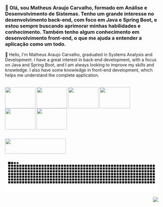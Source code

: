 <!--
  TOKEN : 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
-->
### 👋 Olá, sou Matheus Araujo Carvalho, formado em Análise e Desenvolvimento de Sistemas. Tenho um grande interesse no desenvolvimento back-end, com foco em Java e Spring Boot, e estou sempre buscando aprimorar minhas habilidades e conhecimento. Também tenho algum conhecimento em desenvolvimento front-end, o que me ajuda a entender a aplicação como um todo. <br>
👋 Hello, I'm Matheus Araujo Carvalho, graduated in Systems Analysis and Development. I have a great interest in back-end development, with a focus on Java and Spring Boot, and I am always looking to improve my skills and knowledge. I also have some knowledge in front-end development, which helps me understand the complete application. 


 <!--
<div>
  <a href="https://github.com/Matheuz-Carvalho">
  <img height="180em" src="https://github-readme-stats.vercel.app/api?username=Matheuz-Carvalho&show_icons=true&theme=merko&incluse_all_commits=true&count_private=true"/>
</div>-->

  <div style="display: inline_block"><br>
    <img align="center" height="70" width="100"  src="https://cdn.jsdelivr.net/gh/devicons/devicon/icons/html5/html5-original.svg">
    <img align="center" height="70" width="100" src="https://cdn.jsdelivr.net/gh/devicons/devicon/icons/css3/css3-original.svg" >
    <img align="center" height="70" width="100" src="https://cdn.jsdelivr.net/gh/devicons/devicon/icons/mysql/mysql-original-wordmark.svg">
    <img align="center" height="70" width="100" src="https://cdn.jsdelivr.net/gh/devicons/devicon/icons/vscode/vscode-original.svg">
    <img align="center" height="70" width="100" src="https://cdn.jsdelivr.net/gh/devicons/devicon/icons/javascript/javascript-plain.svg">
    <img align="center" height="70" width="100" src="https://cdn.jsdelivr.net/gh/devicons/devicon/icons/java/java-original.svg">
   <!-- <img align="center" height="70" width="100" src="https://cdn.jsdelivr.net/gh/devicons/devicon/icons/react/react-original.svg"> -->
   </div>
  
  
##
  
<div>

  <a href="https://www.linkedin.com/in/matheus-carvalho-18964121a/" target="blank"><img  height="50" width="200" src="https://img.shields.io/badge/LinkedIn-0077B5?style=for-the-badge&logo=linkedin&logoColor=white" target="_blank"></a>   
  
  ![Snake animation](https://github.com/matheusaraujocf/matheusaraujocf/blob/output/github-contribution-grid-snake.svg)
</div>
  
  <div style="float-left">
         <img align="right" height="350" src="https://media0.giphy.com/media/eJdT0md59Z9Ii0dMa0/giphy.webp?cid=ecf05e47ib65he0vr9278h2dvpgk1qpbldm54cp49ibhupru&rid=giphy.webp&ct=g">
    

  </div>

   <!--
    ICON JAVA
        <img align="center" height="40" width="50" src="https://cdn.jsdelivr.net/gh/devicons/devicon/icons/java/java-original.svg">

    ICON ANGULAR  
         <img align="center" height="40" width="50" src="https://cdn.jsdelivr.net/gh/devicons/devicon/icons/angularjs/angularjs-plain.svg">
   -->

























